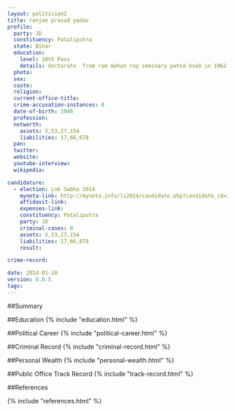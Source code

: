 ```yaml
---
layout: politician2
title: ranjan prasad yadav
profile: 
  party: JD
  constituency: Pataliputra
  state: Bihar
  education: 
    level: 10th Pass
    details: doctorate  from ram mohan roy seminary patna bseb in 1962 m.sc geology in 1971 p.hd geology in 1979 from patna university
  photo: 
  sex: 
  caste: 
  religion: 
  current-office-title: 
  crime-accusation-instances: 0
  date-of-birth: 1946
  profession: 
  networth: 
    assets: 5,53,27,154
    liabilities: 17,66,678
  pan: 
  twitter: 
  website: 
  youtube-interview: 
  wikipedia: 

candidature: 
  - election: Lok Sabha 2014
    myneta-link: http://myneta.info/ls2014/candidate.php?candidate_id=2737
    affidavit-link: 
    expenses-link: 
    constituency: Pataliputra 
    party: JD
    criminal-cases: 0
    assets: 5,53,27,154
    liabilities: 17,66,678
    result:  

crime-record: 

date: 2014-01-28
version: 0.0.5
tags: 
---
```

##Summary


##Education
{% include "education.html" %}


##Political Career
{% include "political-career.html" %}


##Criminal Record
{% include "criminal-record.html" %}


##Personal Wealth
{% include "personal-wealth.html" %}


##Public Office Track Record
{% include "track-record.html" %}


##References


{% include "references.html" %}